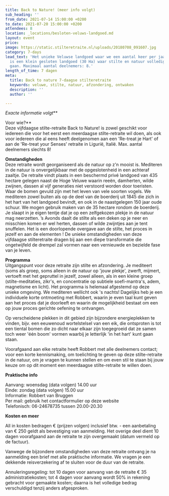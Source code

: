 ```yaml
---
title: Back to Nature! (meer info volgt)
sub_heading: ''
from_date: 2021-07-14 15:00:00 +0200
to_date: 2021-07-20 15:00:00 +0200
attendees: 8
location: _locations/besloten-veluws-landgoed.md
layout: event
price: 
image: https://static.stilteretraite.nl/uploads/20180708_091607.jpg
category: 7-days
lead_text: 'Het unieke Veluwse landgoed waar we een aantal keer per jaar te gast zijn
  is een klein gesloten landgoed (30 Ha) waar stilte en natuur volledig hand in hand
  gaan. Maximaal aantal deelnemers: 8.'
length_of_time: 7 dagen
meta:
  title: Back to nature 7-daagse stilteretraite
  keywords: veluwe, stilte, natuur, afzondering, ontwaken
  description: ''
  author: ''

---
```

_Exacte informatie volgt_**

Voor wie?**  
Deze vijfdaagse stilte-retraite Back to Nature! is zowel geschikt voor iedereen die voor het eerst een meerdaagse stilte-retraite wil doen, als ook voor iedereen die al eens heeft deelgenomen aan een 'Re-treat je Hart' of aan de 'Re-treat your Senses' retraite in Ligurië, Italië. Max. aantal deelnemers slechts 8!

**Omstandigheden**  
Deze retraite wordt georganiseerd als de natuur op z'n mooist is. Mediteren in de natuur is onvergelijkbaar met de opgeslotenheid in een achteraf zaaltje. De retraite vindt plaats in een beschermd privé landgoed van 435 hectare gelegen naast de Hoge Veluwe waarin reeën, damherten, wilde zwijnen, dassen al vijf generaties niet verstoord worden door toeristen. Waar de bomen gevuld zijn met het leven van vele soorten vogels. We mediteren zowel buiten als op de deel van de boerderij uit 1845 die zich in het hart van het landgoed bevindt, en ook in de naastgelegen 150 jaar oude schuur. We mogen gebruik maken van de 35 hectare rondom de boerderij. Je slaapt in je eigen tentje dat je op een zelfgekozen plekje in de natuur mag neerzetten. ’s Avonds daalt de stilte als een deken op je neer en misschien komen er wel herten, dassen of wilde zwijntjes aan je tent snuffelen. Het is een doorlopende overgave aan de stilte, het proces in jezelf en aan de elementen ! De unieke omstandigheden van deze vijfdaagse stilteretraite dragen bij aan een diepe transformatie die ongetwijfeld de drempel zal vormen naar een vernieuwde en bezielde fase van je leven.

**Programma**  
Uitgangspunt voor deze retraite zijn stilte en afzondering. Je mediteert (soms als groep, soms alleen in de natuur op 'jouw plekje', zwerft, mijmert, vertoeft met het gepruttel in jezelf, zowel alleen, als in een kleine groep (stilte-meditaties, zikr's, en concentratie op subtiele soefi-mantra's, adem, magnetisme en licht). Het programma is helemaal afgestemd op deze unieke omgeving. We mediteren wellicht ook 's nachts! Dagelijks heb je een individuele korte ontmoeting met Robbert, waarin je even taal kunt geven aan het proces dat je doorleeft en waarin de mogelijkheid bestaat om een op jouw proces gerichte oefening te ontvangen.

Op verscheidene plekken in dit gebied zijn bijzondere energieplekken te vinden, bijv. een eeuwenoud wortelstelsel van een eik, die ontsproten is tot een tiental bomen die zo dicht naar elkaar zijn toegegroeid dat ze samen toch weer 'één boom' vormen waarbij je letterlijk 'in het hart' kunt gaan staan.

Voorafgaand aan elke retraite heeft Robbert met alle deelnemers contact; voor een korte kennismaking, om toelichting te geven op deze stilte-retraite in de natuur, om je vragen te kunnen stellen en om even stil te staan bij jouw keuze om op dit moment een meerdaagse stilte-retraite te willen doen.

**Praktische info**

Aanvang: woensdag (data volgen) 14.00 uur  
Einde: zondag (data volgen) 15.00 uur  
Informatie: Robbert van Bruggen  
Per mail: gebruik het contactformulier op deze website  
Telefonisch: 06-24678735 tussen 20.00-20.30

**Kosten en meer**

All in kosten bedragen €  (prijzen volgen) inclusief btw. - een aanbetaling van € 250 geldt als bevestiging van aanmelding. Het overige deel dient 10 dagen voorafgaand aan de retraite te zijn overgemaakt (datum vermeld op de factuur).

Vanwege de bijzondere omstandigheden van deze retraite ontvang je na aanmelding een brief met alle praktische informatie. We vragen je een dekkende reisverzekering af te sluiten voor de duur van de retraite.

Annuleringsregeling: tot 10 dagen voor aanvang van de retraite € 35 administratiekosten; tot 4 dagen voor aanvang wordt 50% in rekening gebracht voor gemaakte kosten; daarna is het volledige bedrag verschuldigd tenzij anders afgesproken.